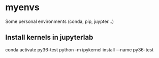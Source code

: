 # myenvs
Some personal environments (conda, pip, juypter...)


## Install kernels in jupyterlab

conda activate py36-test
python -m ipykernel install --name py36-test
